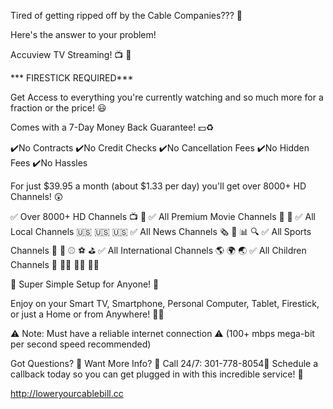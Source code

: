 Tired of getting ripped off by the Cable Companies??? 🥹

Here's the answer to your problem!

Accuview TV Streaming! 📺 🛜

*** FIRESTICK REQUIRED***

Get Access to everything you're currently watching
and so much more for a fraction or the price! 😃

Comes with a 7-Day Money Back Guarantee! 💵♻️

✔️No Contracts
✔️No Credit Checks
✔️No Cancellation Fees
✔️No Hidden Fees
✔️No Hassles

For just $39.95 a month (about $1.33 per day)
you'll get over 8000+ HD Channels! 😲

✅ Over 8000+ HD Channels 📺 🛜
✅ All Premium Movie Channels 🎥 🍿
✅ All Local Channels 🇺🇸 🇺🇸 🇺🇸
✅ All News Channels 🗞️ 📰 📊 🔍
✅ All Sports Channels 🏀 🏈 ⚾️ ⚽️ ⛳️
✅ All International Channels 🌎 🌍 🌏
✅ All Children Channels 👧 👦🏽 👶🏼 🧒🏾

🔌 Super Simple Setup for Anyone! 🔌

Enjoy on your Smart TV, Smartphone,
Personal Computer, Tablet, Firestick,
or just a Home or from Anywhere! 🙌🏽

⚠️ Note: Must have a reliable internet connection ⚠️
(100+ mbps mega-bit per second speed recommended)

Got Questions? 🤔
Want More Info? 🤔
Call 24/7: 301-778-8054📱
Schedule a callback today
so you can get plugged in
with this incredible service! 🤝

http://loweryourcablebill.cc

